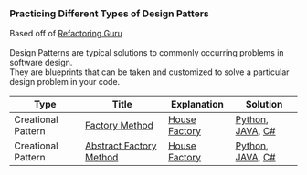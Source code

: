 ### Practicing Different Types of Design Patters

Based off of [Refactoring Guru](https://refactoring.guru/)
\
\
Design Patterns are typical solutions to commonly occurring problems in software design. \
They are blueprints that can be taken and customized to solve a particular design problem in your code.

| Type | Title | Explanation | Solution | 
|---| ----- | -------- | -------- |
|Creational Pattern|[Factory Method](https://refactoring.guru/design-patterns/factory-method) |[House Factory](./Explanations/HouseFactory.md) | [Python](./Python/factoryMethod.py), [JAVA](./JAVA/factoryMethod.java), [C#](./C%23/factoryMethod.cs)|
|Creational Pattern|[Abstract Factory Method](https://refactoring.guru/design-patterns/abstract-factory) |[House Factory](./Python/abstractFactory2.py) | [Python](./Python/abstractFactory.py), [JAVA](./JAVA/factoryMethod.java), [C#](./C%23/factoryMethod.cs)|
